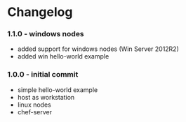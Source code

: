 Changelog
==========


### 1.1.0 - windows nodes

+   added support for windows nodes (Win Server 2012R2)
+   added win hello-world example


### 1.0.0 - initial commit

+   simple hello-world example
+   host as workstation
+   linux nodes
+   chef-server
